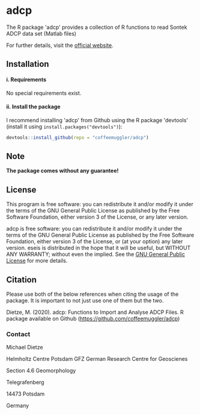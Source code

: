 # adcp

The R package 'adcp' provides a collection of R functions to read Sontek ADCP data set (Matlab files)

For further details, visit the  [official website](http://playgroundearth.de).

## Installation

#### i. Requirements

No special requirements exist.

#### ii. Install the package

I recommend installing 'adcp' from Github using the R package 'devtools' (install it using `install.packages("devtools")`):

```r
devtools::install_github(repo = "coffeemuggler/adcp")
```

## Note

**The package comes without any guarantee!**

## License

This program is free software: you can redistribute it and/or modify
it under the terms of the GNU General Public License as published by
the Free Software Foundation, either version 3 of the License, or
any later version.

adcp is free software: you can redistribute it and/or modify it under the terms of the GNU General Public License as published by the Free Software Foundation, either version 3 of the License, or (at your option) any later version. eseis is distributed in the hope that it will be useful, but WITHOUT ANY WARRANTY; without even the implied. See the [GNU General Public License](https://github.com/coffeemuggler/adcp/LICENSE.txt) for more details.

## Citation

Please use both of the below references when citing the usage of the package. It is important to not just use one of them but the two.

Dietze, M. (2020). adcp: Functions to Import and Analyse ADCP Files. R package available on Github (https://github.com/coffeemuggler/adcp)

### Contact

Michael Dietze 


Helmholtz Centre Potsdam GFZ German Research Centre for Geoscienes 

Section 4.6 Geomorphology

Telegrafenberg

14473 Potsdam

Germany

